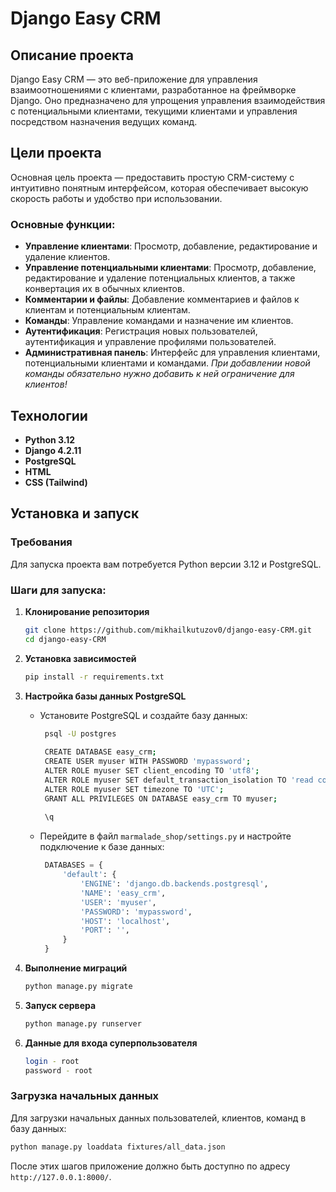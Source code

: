 
# Django Easy CRM

## Описание проекта

Django Easy CRM — это веб-приложение для управления взаимоотношениями с клиентами, разработанное на фреймворке Django. Оно предназначено для упрощения управления взаимодействия с потенциальными клиентами, текущими клиентами и управления посредством назначения ведущих команд.

## Цели проекта
Основная цель проекта — предоставить простую CRM-систему с интуитивно понятным интерфейсом, которая обеспечивает высокую скорость работы и удобство при использовании.

### Основные функции:
- **Управление клиентами**: Просмотр, добавление, редактирование и удаление клиентов.
- **Управление потенциальными клиентами**: Просмотр, добавление, редактирование и удаление потенциальных клиентов, а также конвертация их в обычных клиентов.
- **Комментарии и файлы**: Добавление комментариев и файлов к клиентам и потенциальным клиентам.
- **Команды**: Управление командами и назначение им клиентов.
- **Аутентификация**: Регистрация новых пользователей, аутентификация и управление профилями пользователей.
- **Административная панель**: Интерфейс для управления клиентами, потенциальными клиентами и командами. *При добавлении  новой команды обязательно нужно добавить к ней ограничение для клиентов!*
  

## Технологии
- **Python 3.12**
- **Django 4.2.11**
- **PostgreSQL**
- **HTML**
- **CSS (Tailwind)**

## Установка и запуск

### Требования
Для запуска проекта вам потребуется Python версии 3.12 и PostgreSQL.

### Шаги для запуска:

1. **Клонирование репозитория**
   ```bash
   git clone https://github.com/mikhailkutuzov0/django-easy-CRM.git
   cd django-easy-CRM
   ```

2. **Установка зависимостей**
   ```bash
   pip install -r requirements.txt
   ```

3. **Настройка базы данных PostgreSQL**

   - Установите PostgreSQL и создайте базу данных:
     ```bash
      psql -U postgres
      
      CREATE DATABASE easy_crm;
      CREATE USER myuser WITH PASSWORD 'mypassword';
      ALTER ROLE myuser SET client_encoding TO 'utf8';
      ALTER ROLE myuser SET default_transaction_isolation TO 'read committed';
      ALTER ROLE myuser SET timezone TO 'UTC';
      GRANT ALL PRIVILEGES ON DATABASE easy_crm TO myuser;
      
      \q


     ```

   - Перейдите в файл `marmalade_shop/settings.py` и настройте подключение к базе данных:
     ```python
      DATABASES = {
          'default': {
              'ENGINE': 'django.db.backends.postgresql',
              'NAME': 'easy_crm',
              'USER': 'myuser',
              'PASSWORD': 'mypassword',
              'HOST': 'localhost',
              'PORT': '',
          }
      }
     ```

4. **Выполнение миграций**
   ```bash
   python manage.py migrate
   ```

5. **Запуск сервера**
   ```bash
   python manage.py runserver
   ```

6. **Данные для входа суперпользователя**
   ```bash
   login - root
   password - root
   ```
### Загрузка начальных данных

Для загрузки начальных данных пользователей, клиентов, команд в базу данных:

```bash
python manage.py loaddata fixtures/all_data.json
```

После этих шагов приложение должно быть доступно по адресу `http://127.0.0.1:8000/`.

